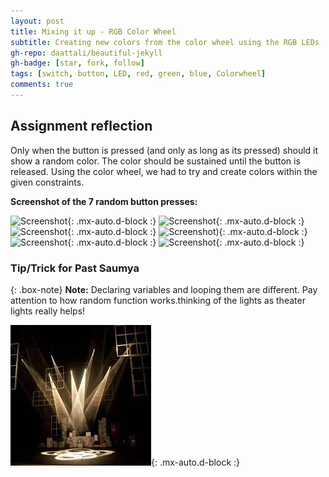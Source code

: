 ```yaml
---
layout: post
title: Mixing it up - RGB Color Wheel
subtitle: Creating new colors from the color wheel using the RGB LEDs 
gh-repo: daattali/beautiful-jekyll
gh-badge: [star, fork, follow]
tags: [switch, button, LED, red, green, blue, Colorwheel]
comments: true
---
```


## **Assignment reflection**
Only when the button is pressed (and only as long as its pressed) should it show a random color. The color should be sustained until the button is released. Using the color wheel, we had to try and create colors within the given constraints.

**Screenshot of the 7 random button presses:**

![Screenshot](https://github.com/Saumya-x/Saumya-x.github.io/blob/master/rgb1.JPG?raw=true){: .mx-auto.d-block :}
![Screenshot](https://github.com/Saumya-x/Saumya-x.github.io/blob/master/rgb2.JPG?raw=true){: .mx-auto.d-block :}
![Screenshot](https://github.com/Saumya-x/Saumya-x.github.io/blob/master/rgb3.JPG?raw=true){: .mx-auto.d-block :}
![Screenshot](https://github.com/Saumya-x/Saumya-x.github.io/blob/master/rgb4.JPG?raw=true)){: .mx-auto.d-block :}
![Screenshot](https://github.com/Saumya-x/Saumya-x.github.io/blob/master/rgb6.JPG?raw=true){: .mx-auto.d-block :}
![Screenshot](https://github.com/Saumya-x/Saumya-x.github.io/blob/master/rgb7.JPG?raw=true){: .mx-auto.d-block :}

### Tip/Trick for Past Saumya

{: .box-note}
**Note:** Declaring variables and looping them are different. Pay attention to how random function works.thinking of the lights as theater lights really helps!

![Theater!](https://github.com/Saumya-x/Saumya-x.github.io/blob/master/assets/img/theaterlighjt.jpeg?raw=true){: .mx-auto.d-block :}


